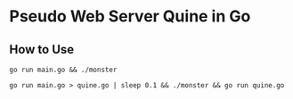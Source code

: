 # Pseudo Web Server Quine in Go

## How to Use

`go run main.go && ./monster`

`go run main.go > quine.go | sleep 0.1 && ./monster && go run quine.go`
